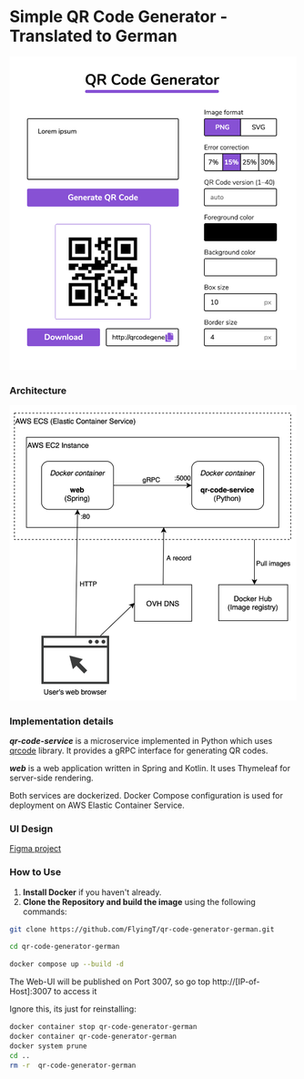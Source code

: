 # Simple QR Code Generator - Translated to German

<img src="docs/screenshot.png" width="600"/>

### Architecture

<img src="docs/architecture-diagram.png" width="600"/>

### Implementation details

_**qr-code-service**_ is a microservice implemented in Python which uses [qrcode](https://github.com/lincolnloop/python-qrcode) library.
It provides a gRPC interface for generating QR codes.

_**web**_ is a web application written in Spring and Kotlin. It uses Thymeleaf for server-side rendering.

Both services are dockerized.
Docker Compose configuration is used for deployment on AWS Elastic Container Service.

### UI Design

[Figma project](https://www.figma.com/file/m0zkjHTBtYOHYB327GsUou/QR_Code_Generator?node-id=0%3A1)

### How to Use

1. **Install Docker** if you haven't already.
2. **Clone the Repository and build the image** using the following commands:

```bash
git clone https://github.com/FlyingT/qr-code-generator-german.git
```
```bash
cd qr-code-generator-german
```
```bash
docker compose up --build -d
```
The Web-UI will be published on Port 3007, so go top http://[IP-of-Host]:3007 to access it


Ignore this, its just for reinstalling:
```bash
docker container stop qr-code-generator-german
docker container qr-code-generator-german
docker system prune
cd ..
rm -r  qr-code-generator-german
```
